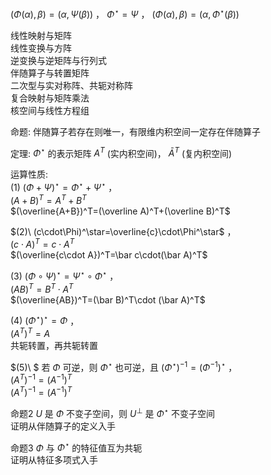 $(\Phi(\alpha),\beta)=(\alpha,\Psi(\beta))$ ， $\Phi^\star=\Psi$ ， $(\Phi(\alpha),\beta)=(\alpha,\Phi^\star(\beta))$  
  
线性映射与矩阵  
线性变换与方阵  
逆变换与逆矩阵与行列式  
伴随算子与转置矩阵  
二次型与实对称阵、共轭对称阵  
复合映射与矩阵乘法  
核空间与线性方程组  
  
命题: 伴随算子若存在则唯一，有限维内积空间一定存在伴随算子  
  
定理:  $\Phi^\star$ 的表示矩阵 $A^T$ (实内积空间)， $\bar A^T$ (复内积空间)  
  
运算性质:  
$(1)\ (\Phi+\Psi)^\star=\Phi^\star+\Psi^\star$ ，  
$(A+B)^T=A^T+B^T$  
$(\overline{A+B})^T=(\overline A)^T+(\overline B)^T$  
  
$(2)\ (c\cdot\Phi)^\star=\overline{c}\cdot\Phi^\star$ ，  
$(c\cdot A)^T=c\cdot A^T$  
$(\overline{c\cdot A})^T=\bar c\cdot(\bar A)^T$  
  
$(3)\ (\Phi\circ\Psi)^\star=\Psi^\star\circ\Phi^\star$ ，  
$(AB)^T=B^T\cdot A^T$  
$(\overline{AB})^T=(\bar B)^T\cdot (\bar A)^T$  
  
$(4)\ (\Phi^\star)^\star=\Phi$ ，  
$(A^T)^T=A$  
共轭转置，再共轭转置  
  
  
$(5)\ $ 若 $\Phi$ 可逆，则 $\Phi^\star$ 也可逆，且 $(\Phi^\star)^{-1}=(\Phi^{-1})^\star$ ，  
$(A^T)^{-1}=(A^{-1})^T$  
$(A^T)^{-1}=(A^{-1})^T$  
  
命题2  $U$ 是 $\Phi$ 不变子空间，则 $U^\perp$ 是 $\Phi^\star$ 不变子空间  
证明从伴随算子的定义入手  
  
命题3  $\Phi$ 与 $\Phi^\star$ 的特征值互为共轭  
证明从特征多项式入手  
